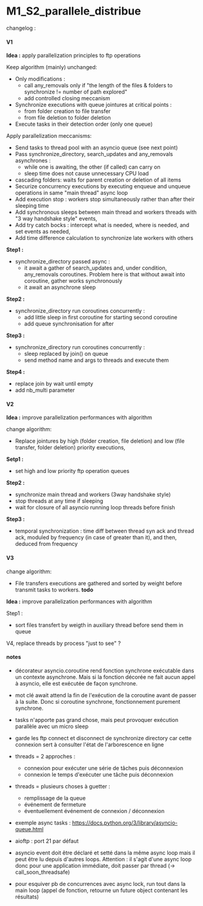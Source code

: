 # M1_S2_parallele_distribue

changelog :

#### V1

**Idea :** apply parallelization principles to ftp operations

Keep algorithm (mainly) unchanged:
- Only modifications : 
    - call any_removals only if "the length of the files & folders to synchronize != number of path explored"
    - add controlled closing meccanism
- Synchronize executions with queue jointures at critical points : 
    - from folder creation to file transfer 
    - from file deletion to folder deletion
- Execute tasks in their detection order (only one queue)


Apply parallelization meccanisms:
- Send tasks to thread pool with an asyncio queue (see next point)
- Pass synchronize_directory, search_updates and any_removals asynchrones :
    - while one is awaiting, the other (if called) can carry on
    - sleep time does not cause unnecessary CPU load
- cascading folders: waits for parent creation or deletion of all items
- Securize concurrency executions by executing enqueue and unqueue operations in same "main thread" async loop
- Add execution stop : workers stop simultaneously rather than after their sleeping time
- Add synchronous sleeps between main thread and workers threads with "3 way handshake style" events,
- Add try catch bocks : intercept what is needed, where is needed, and set events as needed,
- Add time difference calculation to synchronize late workers with others


**Step1 :**
- synchronize_directory passed async :
    - it await a gather of search_updates and, under condition, any_removals coroutines. Problem here is that without await into coroutine, gather works synchronously
    - it await an asynchrone sleep

**Step2 :**
- synchronize_directory run coroutines concurrently :
    - add little sleep in first coroutine for starting second coroutine
    - add queue synchronisation for after

**Step3 :**
- synchronize_directory run coroutines concurrently :
    - sleep replaced by join() on queue
    - send method name and args to threads and execute them

**Step4 :**
- replace join by wait until empty
- add nb_multi parameter


#### V2

**Idea :** improve parallelization performances with algorithm

change algorithm: 
- Replace jointures by high (folder creation, file deletion) and low (file transfer, folder deletion) priority executions,


**Setp1 :**
- set high and low priority ftp operation queues

**Step2 :**
- synchronize main thread and workers (3way handshake style)
- stop threads at any time if sleeping
- wait for closure of all asyncio running loop threads before finish

**Step3 :**
- temporal synchronization : time diff between thread syn ack and thread ack, moduled by frequency (in case of greater than it), and then, deduced from frequency


#### V3

change algorithm: 
- File transfers executions are gathered and sorted by weight before transmit tasks to workers. **todo**

**Idea :** improve parallelization performances with algorithm

Step1 :
- sort files transfert by weigth in auxiliary thread before send them in queue


V4, replace threads by process "just to see" ?


#### notes
- décorateur asyncio.coroutine rend fonction synchrone exécutable dans un contexte asynchrone. Mais si la fonction décorée ne fait aucun appel à asyncio, elle est exécutée de façon synchrone.

- mot clé await attend la fin de l'exécution de la coroutine avant de passer à la suite. Donc si coroutine synchrone, fonctionnement purement synchrone.

- tasks n'apporte pas grand chose, mais peut provoquer exécution parallèle avec un micro sleep

- garde les ftp connect et disconnect de synchronize directory car cette connexion sert à consulter l'état de l'arborescence en ligne

- threads = 2 approches :
    - connexion pour exécuter une série de tâches puis déconnexion
    - connexion le temps d'exécuter une tâche puis déconnexion

- threads = plusieurs choses à guetter :
    - remplissage de la queue
    - événement de fermeture
    - éventuellement événement de connexion / déconnexion

- exemple async tasks : https://docs.python.org/3/library/asyncio-queue.html

- aioftp : port 21 par défaut

- asyncio event doit être déclaré et setté dans la même async loop mais il peut être lu depuis d'autres loops. Attention : il s'agit d'une async loop donc pour une application immédiate, doit passer par thread (-> call_soon_threadsafe)

- pour esquiver pb de concurrences avec async lock, run tout dans la main loop (appel de fonction, retourne un future object contenant les résultats)

